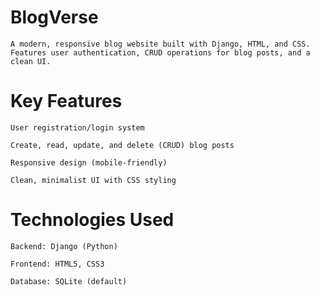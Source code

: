 # BlogVerse
  
    A modern, responsive blog website built with Django, HTML, and CSS. Features user authentication, CRUD operations for blog posts, and a clean UI.

# Key Features

    User registration/login system
    
    Create, read, update, and delete (CRUD) blog posts
    
    Responsive design (mobile-friendly)
    
    Clean, minimalist UI with CSS styling

# Technologies Used

    Backend: Django (Python)
    
    Frontend: HTML5, CSS3
    
    Database: SQLite (default)
